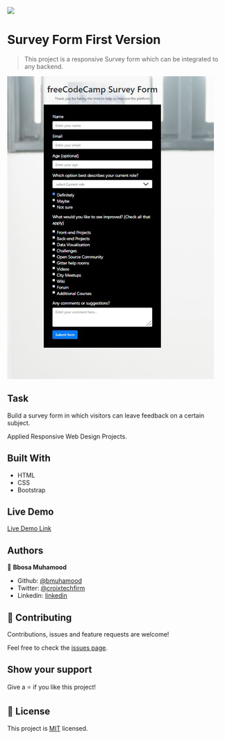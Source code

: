 ![](https://img.shields.io/badge/Microverse-blueviolet)

# Survey Form First Version

> This project is a responsive Survey form which can be integrated to any backend.

![screenshot](Capture.JPG)

## Task
Build a survey form in which visitors can leave feedback on a certain subject.

Applied Responsive Web Design Projects.

## Built With

- HTML
- CSS
- Bootstrap

## Live Demo

[Live Demo Link](https://bmuhamood.github.io/Surveyform-V1/)

## Authors

👤 **Bbosa Muhamood**

- Github: [@bmuhamood](https://github.com/bmuhamood)
- Twitter: [@croixtechfirm](https://twitter.com/croixtechfirm)
- Linkedin: [linkedin](https://www.linkedin.com/in/bbosa-muhamood-06845576/)

## 🤝 Contributing

Contributions, issues and feature requests are welcome!

Feel free to check the [issues page](https://github.com/bmuhamood/microversecolab/issues).

## Show your support

Give a ⭐️ if you like this project!

## 📝 License

This project is [MIT](lic.url) licensed.

